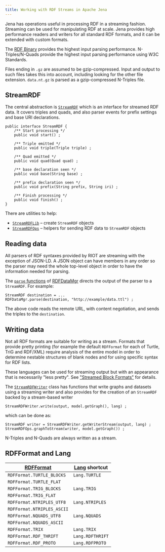 ```yaml
---
title: Working with RDF Streams in Apache Jena
---
```


Jena has operations useful in processing RDF in a streaming
fashion. Streaming can be used for manipulating RDF at scale.  Jena
provides high performance readers and writers for all standard RDF formats,
and it can be extended with custom formats.

The [RDF Binary](rdf-binary.html) provides the highest
input parsing performance. N-Triples/N-Quads provide the highest
input parsing performance using W3C Standards.

Files ending in `.gz` are assumed to be gzip-compressed. Input and output
to such files takes this into account, including looking for the other file
extension.  `data.nt.gz` is parsed as a gzip-compressed N-Triples file.

## StreamRDF

The central abstraction is 
[`StreamRDF`](/documentation/javadoc/arq/org/apache/jena/riot/system/StreamRDF.html)
which is an interface for streamed RDF data.  It covers triples and quads, 
and also parser events for prefix settings and base URI declarations.

    public interface StreamRDF {
        /** Start processing */
        public void start() ;
   
        /** Triple emitted */
        public void triple(Triple triple) ;

        /** Quad emitted */
        public void quad(Quad quad) ;

        /** base declaration seen */
        public void base(String base) ;

        /** prefix declaration seen */
        public void prefix(String prefix, String iri) ;

        /** Finish processing */
        public void finish() ;
    }

There are utilities to help:

* [`StreamRDFLib`](/documentation/javadoc/arq/org/apache/jena/riot/system/StreamRDFLib.html) &ndash; create `StreamRDF` objects
* [`StreamRDFOps`](/documentation/javadoc/arq/org/apache/jena/riot/system/StreamRDFOps.html) &ndash; helpers for sending RDF data to `StreamRDF` objects

## Reading data

All parsers of RDF syntaxes provided by RIOT are streaming with the
exception of JSON-LD.  A JSON object can have members in any order so the
parser may need the whole top-level object in order to have the information
needed for parsing.

The [`parse` functions](/documentation/javadoc/arq/org/apache/jena/riot/RDFDataMgr.html#parse%28org.apache.jena.riot.system.StreamRDF%2C%20java.io.InputStream%2C%20org.apache.jena.riot.Lang%29)
of [RDFDataMgr](/documentation/javadoc/arq/org/apache/jena/riot/RDFDataMgr.html) 
directs the output of the parser to a `StreamRDF`.  For example:

    StreamRDF destination = ... 
    RDFDataMgr.parse(destination, "http://example/data.ttl") ;

The above code reads the remote URL, with content negotiation, and sends the
triples to the `destination`.

## Writing data

Not all RDF formats are suitable for writing as a stream.  Formats that
provide pretty printing (for example the default `RDFFormat` for each of
Turtle, TriG and RDF/XML) require analysis of the entire model in order
to determine nestable structures of blank nodes and for using specific
syntax for RDF lists.

These languages can be used for streaming output but with an appearance
that is necessarily "less pretty".
See ["Streamed Block Formats"](rdf-output.html#streamed-block-formats) 
for details.

The [`StreamRDFWriter`](/documentation/javadoc/arq/org/apache/jena/riot/system/StreamRDFWriter.html)
class has functions that write graphs and datasets
using a streaming writer and also provides for the creation of
an `StreamRDF` backed by a stream-based writer

    StreamRDFWriter.write(output, model.getGraph(), lang) ;

which can be done as:

    StreamRDF writer = StreamRDFWriter.getWriterStream(output, lang) ;
    StreamRDFOps.graphToStream(writer, model.getGraph()) ;

N-Triples and N-Quads are always written as a stream.

## RDFFormat and Lang

| [RDFFormat](/documentation/javadoc/arq/org/apache/jena/riot/RDFFormat.html) | [Lang](/documentation/javadoc/arq/org/apache/jena/riot/Lang.html) shortcut  |
|----------------------------|------------------|
| `RDFFormat.TURTLE_BLOCKS`  | `Lang.TURTLE`    |
| `RDFFormat.TURTLE_FLAT`    |                  |
| `RDFFormat.TRIG_BLOCKS`    | `Lang.TRIG`      |
| `RDFFormat.TRIG_FLAT`      |                  |
| `RDFFormat.NTRIPLES_UTF8`  | `Lang.NTRIPLES`  |
| `RDFFormat.NTRIPLES_ASCII` |                  |
| `RDFFormat.NQUADS_UTF8`    | `Lang.NQUADS`    |
| `RDFFormat.NQUADS_ASCII`   |                  |
| `RDFFormat.TRIX`           | `Lang.TRIX`      |
| `RDFFormat.RDF_THRIFT`     | `Lang.RDFTHRIFT` |
| `RDFFormat.RDF_PROTO`      | `Lang.RDFPROTO`  |
